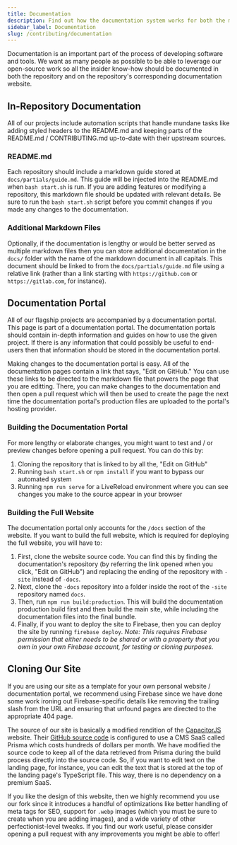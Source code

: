 ```yaml
---
title: Documentation
description: Find out how the documentation system works for both the markdown files included in the Megabyte Labs projects as well as the Megabyte Labs documentation portal. Learn how to contribute to the documentation.
sidebar_label: Documentation
slug: /contributing/documentation
---
```


Documentation is an important part of the process of developing software and tools. We want as many people as possible to be able to leverage our open-source work so all the insider know-how should be documented in both the repository and on the repository's corresponding documentation website.

## In-Repository Documentation

All of our projects include automation scripts that handle mundane tasks like adding styled headers to the README.md and keeping parts of the README.md / CONTRIBUTING.md up-to-date with their upstream sources.

### README.md

Each repository should include a markdown guide stored at `docs/partials/guide.md`. This guide will be injected into the README.md when `bash start.sh` is run. If you are adding features or modifying a repository, this markdown file should be updated with relevant details. Be sure to run the `bash start.sh` script before you commit changes if you made any changes to the documentation.

### Additional Markdown Files

Optionally, if the documentation is lengthy or would be better served as multiple markdown files then you can store additional documentation in the `docs/` folder with the name of the markdown document in all capitals. This document should be linked to from the `docs/partials/guide.md` file using a relative link (rather than a link starting with `https://github.com` or `https://gitlab.com`, for instance).

## Documentation Portal

All of our flagship projects are accompanied by a documentation portal. This page is part of a documentation portal. The documentation portals should contain in-depth information and guides on how to use the given project. If there is any information that could possibly be useful to end-users then that information should be stored in the documentation portal.

Making changes to the documentation portal is easy. All of the documentation pages contain a link that says, "Edit on GitHub." You can use these links to be directed to the markdown file that powers the page that you are editting. There, you can make changes to the documentation and then open a pull request which will then be used to create the page the next time the documentation portal's production files are uploaded to the portal's hosting provider.

### Building the Documentation Portal

For more lengthy or elaborate changes, you might want to test and / or preview changes before opening a pull request. You can do this by:

1. Cloning the repository that is linked to by all the, "Edit on GitHub"
2. Running `bash start.sh` or `npm install` if you want to bypass our automated system
3. Running `npm run serve` for a LiveReload environment where you can see changes you make to the source appear in your browser

### Building the Full Website

The documentation portal only accounts for the `/docs` section of the website. If you want to build the full website, which is required for deploying the full website, you will have to:

1. First, clone the website source code. You can find this by finding the documentation's repository (by referring the link opened when you click, "Edit on GitHub") and replacing the ending of the repository with `-site` instead of `-docs`.
2. Next, clone the `-docs` repository into a folder inside the root of the `-site` repository named `docs`.
3. Then, run `npm run build:production`. This will build the documentation production build first and then build the main site, while including the documentation files into the final bundle.
4. Finally, if you want to deploy the site to Firebase, then you can deploy the site by running `firebase deploy`. *Note: This requires Firebase permission that either needs to be shared or with a property that you own in your own Firebase account, for testing or cloning purposes.*

## Cloning Our Site

If you are using our site as a template for your own personal website / documentation portal, we recommend using Firebase since we have done some work ironing out Firebase-specific details like removing the trailing slash from the URL and ensuring that unfound pages are directed to the appropriate 404 page.

The source of our site is basically a modified rendition of the [CapacitorJS](https://capacitorjs.com/) website. Their [GitHub source code](https://github.com/ionic-team/capacitor-site) is configured to use a CMS SaaS called Prisma which costs hundreds of dollars per month. We have modified the source code to keep all of the data retrieved from Prisma during the build process directly into the source code. So, if you want to edit text on the landing page, for instance, you can edit the text that is stored at the top of the landing page's TypeScript file. This way, there is no dependency on a premium SaaS.

If you like the design of this website, then we highly recommend you use our fork since it introduces a handful of optimizations like better handling of meta tags for SEO, support for `.webp` images (which you must be sure to create when you are adding images), and a wide variety of other perfectionist-level tweaks. If you find our work useful, please consider opening a pull request with any improvements you might be able to offer!
